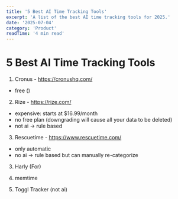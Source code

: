 ```yaml
---
title: '5 Best AI Time Tracking Tools'
excerpt: 'A list of the best AI time tracking tools for 2025.'
date: '2025-07-04'
category: 'Product'
readTime: '4 min read'
---
```


# 5 Best AI Time Tracking Tools

1. Cronus - https://cronushq.com/

- free ()

2. Rize - https://rize.com/

- expensive: starts at $16.99/month
- no free plan (downgrading will cause all your data to be deleted)
- not ai -> rule based

3. Rescuetime - https://www.rescuetime.com/

- only automatic
- no ai -> rule based but can manually re-categorize

3. Harly (For)

4. memtime
5. Toggl Tracker (not ai)
